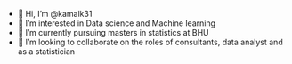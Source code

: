 - 👋 Hi, I’m @kamalk31
- 👀 I’m interested in Data science and Machine learning 
- 🌱 I’m currently pursuing masters in statistics at BHU
- 💞️ I’m looking to collaborate on the roles of consultants, data analyst and as a statistician 

<!---
kamalk31/kamalk31 is a ✨ special ✨ repository because its `README.md` (this file) appears on your GitHub profile.
You can click the Preview link to take a look at your changes.
--->
